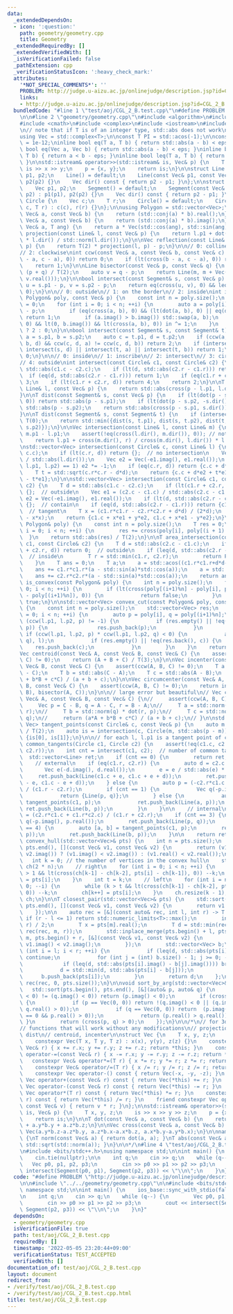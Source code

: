 ```yaml
---
data:
  _extendedDependsOn:
  - icon: ':question:'
    path: geometry/geometry.cpp
    title: Geometry
  _extendedRequiredBy: []
  _extendedVerifiedWith: []
  _isVerificationFailed: false
  _pathExtension: cpp
  _verificationStatusIcon: ':heavy_check_mark:'
  attributes:
    '*NOT_SPECIAL_COMMENTS*': ''
    PROBLEM: http://judge.u-aizu.ac.jp/onlinejudge/description.jsp?id=CGL_2_B
    links:
    - http://judge.u-aizu.ac.jp/onlinejudge/description.jsp?id=CGL_2_B
  bundledCode: "#line 1 \"test/aoj/CGL_2_B.test.cpp\"\n#define PROBLEM \"http://judge.u-aizu.ac.jp/onlinejudge/description.jsp?id=CGL_2_B\"\
    \n\n#line 2 \"geometry/geometry.cpp\"\n#include <algorithm>\n#include <cassert>\n\
    #include <cmath>\n#include <complex>\n#include <iostream>\n#include <vector>\n\
    \n// note that if T is of an integer type, std::abs does not work\nusing T = double;\n\
    using Vec = std::complex<T>;\n\nconst T PI = std::acos(-1);\n\nconstexpr T eps\
    \ = 1e-12;\ninline bool eq(T a, T b) { return std::abs(a - b) < eps; }\ninline\
    \ bool eq(Vec a, Vec b) { return std::abs(a - b) < eps; }\ninline bool lt(T a,\
    \ T b) { return a < b - eps; }\ninline bool leq(T a, T b) { return a < b + eps;\
    \ }\n\nstd::istream& operator>>(std::istream& is, Vec& p) {\n    T x, y;\n   \
    \ is >> x >> y;\n    p = {x, y};\n    return is;\n}\n\nstruct Line {\n    Vec\
    \ p1, p2;\n    Line() = default;\n    Line(const Vec& p1, const Vec& p2) : p1(p1),\
    \ p2(p2) {}\n    Vec dir() const { return p2 - p1; }\n};\n\nstruct Segment {\n\
    \    Vec p1, p2;\n    Segment() = default;\n    Segment(const Vec& p1, const Vec&\
    \ p2) : p1(p1), p2(p2) {}\n    Vec dir() const { return p2 - p1; }\n};\n\nstruct\
    \ Circle {\n    Vec c;\n    T r;\n    Circle() = default;\n    Circle(const Vec&\
    \ c, T r) : c(c), r(r) {}\n};\n\nusing Polygon = std::vector<Vec>;\n\nT dot(const\
    \ Vec& a, const Vec& b) {\n    return (std::conj(a) * b).real();\n}\n\nT cross(const\
    \ Vec& a, const Vec& b) {\n    return (std::conj(a) * b).imag();\n}\n\nVec rot(const\
    \ Vec& a, T ang) {\n    return a * Vec(std::cos(ang), std::sin(ang));\n}\n\nVec\
    \ projection(const Line& l, const Vec& p) {\n    return l.p1 + dot(p - l.p1, l.dir())\
    \ * l.dir() / std::norm(l.dir());\n}\n\nVec reflection(const Line& l, const Vec&\
    \ p) {\n    return T(2) * projection(l, p) - p;\n}\n\n// 0: collinear\n// 1: counter-clockwise\n\
    // 2: clockwise\nint ccw(const Vec& a, const Vec& b, const Vec& c) {\n    if (eq(cross(b\
    \ - a, c - a), 0)) return 0;\n    if (lt(cross(b - a, c - a), 0)) return -1;\n\
    \    return 1;\n}\n\nLine bisector(const Vec& p, const Vec& q) {\n    auto m =\
    \ (p + q) / T(2);\n    auto v = q - p;\n    return Line(m, m + Vec(-v.imag(),\
    \ v.real()));\n}\n\nbool intersect(const Segment& s, const Vec& p) {\n    Vec\
    \ u = s.p1 - p, v = s.p2 - p;\n    return eq(cross(u, v), 0) && leq(dot(u, v),\
    \ 0);\n}\n\n// 0: outside\n// 1: on the border\n// 2: inside\nint intersect(const\
    \ Polygon& poly, const Vec& p) {\n    const int n = poly.size();\n    bool in\
    \ = 0;\n    for (int i = 0; i < n; ++i) {\n        auto a = poly[i] - p, b = poly[(i+1)%n]\
    \ - p;\n        if (eq(cross(a, b), 0) && (lt(dot(a, b), 0) || eq(dot(a, b), 0)))\
    \ return 1;\n        if (a.imag() > b.imag()) std::swap(a, b);\n        if (leq(a.imag(),\
    \ 0) && lt(0, b.imag()) && lt(cross(a, b), 0)) in ^= 1;\n    }\n    return in\
    \ ? 2 : 0;\n}\n\nbool intersect(const Segment& s, const Segment& t) {\n    auto\
    \ a = s.p1, b = s.p2;\n    auto c = t.p1, d = t.p2;\n    if (ccw(a, b, c) != ccw(a,\
    \ b, d) && ccw(c, d, a) != ccw(c, d, b)) return 2;\n    if (intersect(s, c) ||\
    \ intersect(s, d) || intersect(t, a) || intersect(t, b)) return 1;\n    return\
    \ 0;\n}\n\n// 0: inside\n// 1: inscribe\n// 2: intersect\n// 3: circumscribe\n\
    // 4: outside\nint intersect(const Circle& c1, const Circle& c2) {\n    T d =\
    \ std::abs(c1.c - c2.c);\n    if (lt(d, std::abs(c2.r - c1.r))) return 0;\n  \
    \  if (eq(d, std::abs(c2.r - c1.r))) return 1;\n    if (eq(c1.r + c2.r, d)) return\
    \ 3;\n    if (lt(c1.r + c2.r, d)) return 4;\n    return 2;\n}\n\nT dist(const\
    \ Line& l, const Vec& p) {\n    return std::abs(cross(p - l.p1, l.dir())) / std::abs(l.dir());\n\
    }\n\nT dist(const Segment& s, const Vec& p) {\n    if (lt(dot(p - s.p1, s.dir()),\
    \ 0)) return std::abs(p - s.p1);\n    if (lt(dot(p - s.p2, -s.dir()), 0)) return\
    \ std::abs(p - s.p2);\n    return std::abs(cross(p - s.p1, s.dir())) / std::abs(s.dir());\n\
    }\n\nT dist(const Segment& s, const Segment& t) {\n    if (intersect(s, t)) return\
    \ T(0);\n    return std::min({dist(s, t.p1), dist(s, t.p2), dist(t, s.p1), dist(t,\
    \ s.p2)});\n}\n\nVec intersection(const Line& l, const Line& m) {\n    Vec r =\
    \ m.p1 - l.p1;\n    assert(!eq(cross(l.dir(), m.dir()), 0)); // not parallel\n\
    \    return l.p1 + cross(m.dir(), r) / cross(m.dir(), l.dir()) * l.dir();\n}\n\
    \nstd::vector<Vec> intersection(const Circle& c, const Line& l) {\n    T d = dist(l,\
    \ c.c);\n    if (lt(c.r, d)) return {};  // no intersection\n    Vec e1 = l.dir()\
    \ / std::abs(l.dir());\n    Vec e2 = Vec(-e1.imag(), e1.real());\n    if (ccw(c.c,\
    \ l.p1, l.p2) == 1) e2 *= -1;\n    if (eq(c.r, d)) return {c.c + d*e2};  // tangent\n\
    \    T t = std::sqrt(c.r*c.r - d*d);\n    return {c.c + d*e2 + t*e1, c.c + d*e2\
    \ - t*e1};\n}\n\nstd::vector<Vec> intersection(const Circle& c1, const Circle&\
    \ c2) {\n    T d = std::abs(c1.c - c2.c);\n    if (lt(c1.r + c2.r, d)) return\
    \ {};  // outside\n    Vec e1 = (c2.c - c1.c) / std::abs(c2.c - c1.c);\n    Vec\
    \ e2 = Vec(-e1.imag(), e1.real());\n    if (lt(d, std::abs(c2.r - c1.r))) return\
    \ {};  // contain\n    if (eq(d, std::abs(c2.r - c1.r))) return {c1.c + c1.r*e1};\
    \  // tangent\n    T x = (c1.r*c1.r - c2.r*c2.r + d*d) / (2*d);\n    T y = std::sqrt(c1.r*c1.r\
    \ - x*x);\n    return {c1.c + x*e1 + y*e2, c1.c + x*e1 - y*e2};\n}\n\nT area(const\
    \ Polygon& poly) {\n    const int n = poly.size();\n    T res = 0;\n    for (int\
    \ i = 0; i < n; ++i) {\n        res += cross(poly[i], poly[(i + 1) % n]);\n  \
    \  }\n    return std::abs(res) / T(2);\n}\n\nT area_intersection(const Circle&\
    \ c1, const Circle& c2) {\n    T d = std::abs(c2.c - c1.c);\n    if (leq(c1.r\
    \ + c2.r, d)) return 0;  // outside\n    if (leq(d, std::abs(c2.r - c1.r))) {\
    \  // inside\n        T r = std::min(c1.r, c2.r);\n        return PI * r * r;\n\
    \    }\n    T ans = 0;\n    T a;\n    a = std::acos((c1.r*c1.r+d*d-c2.r*c2.r)/(2*c1.r*d));\n\
    \    ans += c1.r*c1.r*(a - std::sin(a)*std::cos(a));\n    a = std::acos((c2.r*c2.r+d*d-c1.r*c1.r)/(2*c2.r*d));\n\
    \    ans += c2.r*c2.r*(a - std::sin(a)*std::cos(a));\n    return ans;\n}\n\nbool\
    \ is_convex(const Polygon& poly) {\n    int n = poly.size();\n    for (int i =\
    \ 0; i < n; ++i) {\n        if (lt(cross(poly[(i+1)%n] - poly[i], poly[(i+2)%n]\
    \ - poly[(i+1)%n]), 0)) {\n            return false;\n        }\n    }\n    return\
    \ true;\n}\n\nstd::vector<Vec> convex_cut(const Polygon& poly, const Line& l)\
    \ {\n    const int n = poly.size();\n    std::vector<Vec> res;\n    for (int i\
    \ = 0; i < n; ++i) {\n        auto p = poly[i], q = poly[(i+1)%n];\n        if\
    \ (ccw(l.p1, l.p2, p) != -1) {\n            if (res.empty() || !eq(res.back(),\
    \ p)) {\n                res.push_back(p);\n            }\n        }\n       \
    \ if (ccw(l.p1, l.p2, p) * ccw(l.p1, l.p2, q) < 0) {\n            auto c = intersection(Line(p,\
    \ q), l);\n            if (res.empty() || !eq(res.back(), c)) {\n            \
    \    res.push_back(c);\n            }\n        }\n    }\n    return res;\n}\n\n\
    Vec centroid(const Vec& A, const Vec& B, const Vec& C) {\n    assert(ccw(A, B,\
    \ C) != 0);\n    return (A + B + C) / T(3);\n}\n\nVec incenter(const Vec& A, const\
    \ Vec& B, const Vec& C) {\n    assert(ccw(A, B, C) != 0);\n    T a = std::abs(B\
    \ - C);\n    T b = std::abs(C - A);\n    T c = std::abs(A - B);\n    return (a*A\
    \ + b*B + c*C) / (a + b + c);\n}\n\nVec circumcenter(const Vec& A, const Vec&\
    \ B, const Vec& C) {\n    assert(ccw(A, B, C) != 0);\n    return intersection(bisector(A,\
    \ B), bisector(A, C));\n}\n\n// large error but beautiful\n// Vec circumcenter(const\
    \ Vec& A, const Vec& B, const Vec& C) {\n//     assert(ccw(A, B, C) != 0);\n//\
    \     Vec p = C - B, q = A - C, r = B - A;\n//     T a = std::norm(p) * dot(q,\
    \ r);\n//     T b = std::norm(q) * dot(r, p);\n//     T c = std::norm(r) * dot(p,\
    \ q);\n//     return (a*A + b*B + c*C) / (a + b + c);\n// }\n\nstd::pair<Vec,\
    \ Vec> tangent_points(const Circle& c, const Vec& p) {\n    auto m = (p + c.c)\
    \ / T(2);\n    auto is = intersection(c, Circle(m, std::abs(p - m)));\n    return\
    \ {is[0], is[1]};\n}\n\n// for each l, l.p1 is a tangent point of c1\nstd::vector<Line>\
    \ common_tangents(Circle c1, Circle c2) {\n    assert(!eq(c1.c, c2.c) || !eq(c1.r,\
    \ c2.r));\n    int cnt = intersect(c1, c2);  // number of common tangents\n  \
    \  std::vector<Line> ret;\n    if (cnt == 0) {\n        return ret;\n    }\n\n\
    \    // external\n    if (eq(c1.r, c2.r)) {\n        auto d = c2.c - c1.c;\n \
    \       Vec e(-d.imag(), d.real());\n        e = e / std::abs(e) * c1.r;\n   \
    \     ret.push_back(Line(c1.c + e, c1.c + e + d));\n        ret.push_back(Line(c1.c\
    \ - e, c1.c - e + d));\n    } else {\n        auto p = (-c2.r*c1.c + c1.r*c2.c)\
    \ / (c1.r - c2.r);\n        if (cnt == 1) {\n            Vec q(-p.imag(), p.real());\n\
    \            return {Line(p, q)};\n        } else {\n            auto [a, b] =\
    \ tangent_points(c1, p);\n            ret.push_back(Line(a, p));\n           \
    \ ret.push_back(Line(b, p));\n        }\n    }\n\n    // internal\n    auto p\
    \ = (c2.r*c1.c + c1.r*c2.c) / (c1.r + c2.r);\n    if (cnt == 3) {\n        Vec\
    \ q(-p.imag(), p.real());\n        ret.push_back(Line(p, q));\n    } else if (cnt\
    \ == 4) {\n        auto [a, b] = tangent_points(c1, p);\n        ret.push_back(Line(a,\
    \ p));\n        ret.push_back(Line(b, p));\n    }\n\n    return ret;\n}\n\nstd::vector<Vec>\
    \ convex_hull(std::vector<Vec>& pts) {\n    int n = pts.size();\n    std::sort(pts.begin(),\
    \ pts.end(), [](const Vec& v1, const Vec& v2) {\n        return (v1.imag() !=\
    \ v2.imag()) ? (v1.imag() < v2.imag()) : (v1.real() < v2.real());\n    });\n \
    \   int k = 0; // the number of vertices in the convex hull\n    std::vector<Vec>\
    \ ch(2 * n);\n    // right\n    for (int i = 0; i < n; ++i) {\n        while (k\
    \ > 1 && lt(cross(ch[k-1] - ch[k-2], pts[i] - ch[k-1]), 0)) --k;\n        ch[k++]\
    \ = pts[i];\n    }\n    int t = k;\n    // left\n    for (int i = n - 2; i >=\
    \ 0; --i) {\n        while (k > t && lt(cross(ch[k-1] - ch[k-2], pts[i] - ch[k-1]),\
    \ 0)) --k;\n        ch[k++] = pts[i];\n    }\n    ch.resize(k - 1);\n    return\
    \ ch;\n}\n\nT closest_pair(std::vector<Vec>& pts) {\n    std::sort(pts.begin(),\
    \ pts.end(), [](const Vec& v1, const Vec& v2) {\n        return v1.real() < v2.real();\n\
    \    });\n\n    auto rec = [&](const auto& rec, int l, int r) -> T {\n       \
    \ if (r - l <= 1) return std::numeric_limits<T>::max();\n        int m = (l +\
    \ r) / 2;\n        T x = pts[m].real();\n        T d = std::min(rec(rec, l, m),\
    \ rec(rec, m, r));\n        std::inplace_merge(pts.begin() + l, pts.begin() +\
    \ m, pts.begin() + r, [&](const Vec& v1, const Vec& v2) {\n            return\
    \ v1.imag() < v2.imag();\n        });\n        std::vector<Vec> b;\n        for\
    \ (int i = l; i < r; ++i) {\n            if (leq(d, std::abs(pts[i].real() - x)))\
    \ continue;\n            for (int j = (int) b.size() - 1; j >= 0; --j) {\n   \
    \             if (leq(d, std::abs(pts[i].imag() - b[j].imag()))) break;\n    \
    \            d = std::min(d, std::abs(pts[i] - b[j]));\n            }\n      \
    \      b.push_back(pts[i]);\n        }\n        return d;\n    };\n\n    return\
    \ rec(rec, 0, pts.size());\n}\n\nvoid sort_by_arg(std::vector<Vec>& pts) {\n \
    \   std::sort(pts.begin(), pts.end(), [&](auto& p, auto& q) {\n        if ((p.imag()\
    \ < 0) != (q.imag() < 0)) return (p.imag() < 0);\n        if (cross(p, q) == 0)\
    \ {\n            if (p == Vec(0, 0)) return !(q.imag() < 0 || (q.imag() == 0 &&\
    \ q.real() > 0));\n            if (q == Vec(0, 0)) return  (p.imag() < 0 || (p.imag()\
    \ == 0 && p.real() > 0));\n            return (p.real() > q.real());\n       \
    \ }\n        return (cross(p, q) > 0);\n    });\n}\n\n/*\n// for 3d geometry\n\
    // functions that will work without any modifications\n// projection, reflection,\
    \ dist\n// centroid, incenter\n\nstruct Vec {\n    T x, y, z;\n    Vec() = default;\n\
    \    constexpr Vec(T x, T y, T z) : x(x), y(y), z(z) {}\n    constexpr Vec& operator+=(const\
    \ Vec& r) { x += r.x; y += r.y; z += r.z; return *this; }\n    constexpr Vec&\
    \ operator-=(const Vec& r) { x -= r.x; y -= r.y; z -= r.z; return *this; }\n \
    \   constexpr Vec& operator*=(T r) { x *= r; y *= r; z *= r; return *this; }\n\
    \    constexpr Vec& operator/=(T r) { x /= r; y /= r; z /= r; return *this; }\n\
    \    constexpr Vec operator-() const { return Vec(-x, -y, -z); }\n    constexpr\
    \ Vec operator+(const Vec& r) const { return Vec(*this) += r; }\n    constexpr\
    \ Vec operator-(const Vec& r) const { return Vec(*this) -= r; }\n    constexpr\
    \ Vec operator*(T r) const { return Vec(*this) *= r; }\n    constexpr Vec operator/(T\
    \ r) const { return Vec(*this) /= r; }\n    friend constexpr Vec operator*(T r,\
    \ const Vec& v) { return v * r; }\n};\n\nstd::istream& operator>>(std::istream&\
    \ is, Vec& p) {\n    T x, y, z;\n    is >> x >> y >> z;\n    p = {x, y, z};\n\
    \    return is;\n}\n\nT dot(const Vec& a, const Vec& b) {\n    return a.x*b.x\
    \ + a.y*b.y + a.z*b.z;\n}\n\nVec cross(const Vec& a, const Vec& b) {\n    return\
    \ Vec(a.y*b.z-a.z*b.y, a.z*b.x-a.x*b.z, a.x*b.y-a.y*b.x);\n}\n\nnamespace std\
    \ {\nT norm(const Vec& a) { return dot(a, a); }\nT abs(const Vec& a) { return\
    \ std::sqrt(std::norm(a)); }\n}\n\n*/\n#line 4 \"test/aoj/CGL_2_B.test.cpp\"\n\
    \n#include <bits/stdc++.h>\nusing namespace std;\n\nint main() {\n    ios_base::sync_with_stdio(false);\n\
    \    cin.tie(nullptr);\n\n    int q;\n    cin >> q;\n    while (q--) {\n     \
    \   Vec p0, p1, p2, p3;\n        cin >> p0 >> p1 >> p2 >> p3;\n        cout <<\
    \ intersect(Segment(p0, p1), Segment(p2, p3)) << \"\\n\";\n    }\n}\n"
  code: "#define PROBLEM \"http://judge.u-aizu.ac.jp/onlinejudge/description.jsp?id=CGL_2_B\"\
    \n\n#include \"../../geometry/geometry.cpp\"\n\n#include <bits/stdc++.h>\nusing\
    \ namespace std;\n\nint main() {\n    ios_base::sync_with_stdio(false);\n    cin.tie(nullptr);\n\
    \n    int q;\n    cin >> q;\n    while (q--) {\n        Vec p0, p1, p2, p3;\n\
    \        cin >> p0 >> p1 >> p2 >> p3;\n        cout << intersect(Segment(p0, p1),\
    \ Segment(p2, p3)) << \"\\n\";\n    }\n}"
  dependsOn:
  - geometry/geometry.cpp
  isVerificationFile: true
  path: test/aoj/CGL_2_B.test.cpp
  requiredBy: []
  timestamp: '2022-05-05 23:20:44+09:00'
  verificationStatus: TEST_ACCEPTED
  verifiedWith: []
documentation_of: test/aoj/CGL_2_B.test.cpp
layout: document
redirect_from:
- /verify/test/aoj/CGL_2_B.test.cpp
- /verify/test/aoj/CGL_2_B.test.cpp.html
title: test/aoj/CGL_2_B.test.cpp
---
```

